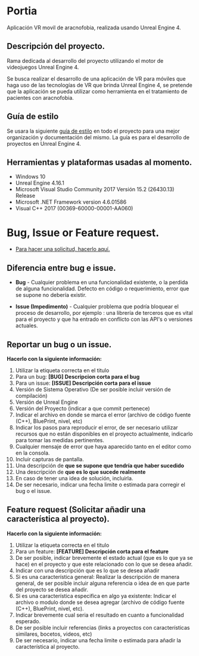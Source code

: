 # Portia

Aplicación VR movil de aracnofobia, realizada usando Unreal Engine 4.

## Descripción del proyecto.

Rama dedicada al desarrollo del proyecto utilizando el motor de videojuegos Unreal Engine 4.

Se busca realizar el desarrollo de una aplicación de VR para móviles que haga uso de las tecnologías de VR que brinda Unreal Engine 4, se pretende que la aplicación se pueda utilizar como herramienta en el tratamiento de pacientes con aracnofobia.

## Guía de estilo

Se usara la siguiente [guía de estilo](https://github.com/penserbjorne/ue4-style-guide) en todo el proyecto para una mejor organización y documentación del mismo. La guía es para el desarrollo de proyectos en Unreal Engine 4.

## Herramientas y plataformas usadas al momento.

+ Windows 10
+ Unreal Engine 4.16.1
+ Microsoft Visual Studio Community 2017 Versión 15.2 (26430.13) Release
+ Microsoft .NET Framework version 4.6.01586
+ Visual C++ 2017 (00369-60000-00001-AA060)

# Bug, Issue or Feature request.

- [Para hacer una solicitud, hacerlo aquí.](https://github.com/LIDSOL/portia/issues)

## Diferencia entre bug e issue.

* **Bug** - Cualquier problema en una funcionalidad existente, o la perdida de alguna funcionalidad. Defecto en código o requerimiento, error que se supone no debería existir.

* **Issue (Impedimento)** - Cualquier problema que podría bloquear el proceso de desarrollo, por ejemplo : una librería de terceros que es vital para el proyecto y que ha entrado en conflicto con las API's o versiones actuales.

## Reportar un bug o un issue.

**Hacerlo con la siguiente información:**

1. Utilizar la etiqueta correcta en el titulo
  1. Para un bug: **[BUG\] Descripcion corta para el bug**
  2. Para un issue: **[ISSUE\] Descripción corta para el issue**
2. Versión de Sistema Operativo (De ser posible incluir versión de compilación)
3. Versión de Unreal Engine
4. Versión del Proyecto (indicar a que commit pertenece)
5. Indicar el archivo en donde se marca el error (archivo de código fuente (C++), BluePrint, nivel, etc)
6. Indicar los pasos para reproducir el error, de ser necesario utilizar recursos que no están disponibles en el proyecto actualmente, indicarlo para tomar las medidas pertinentes.
7. Cualquier mensaje de error que haya aparecido tanto en el editor como en la consola.
8. Incluir capturas de pantalla.
9. Una descripción de **que se supone que tendría que haber sucedido**
10. Una descripción de **que es lo que sucede realmente**
11. En caso de tener una idea de solución, incluirla.
12. De ser necesario, indicar una fecha limite o estimada para corregir el bug o el issue.


## Feature request (Solicitar añadir una característica al proyecto).

**Hacerlo con la siguiente información:**

1. Utilizar la etiqueta correcta en el titulo
  1. Para un feature: **[FEATURE\] Descripción corta para el feature**
2. De ser posible, indicar brevemente el estado actual (que es lo que ya se hace) en el proyecto y que este relacionado con lo que se desea añadir.
3. Indicar con una descripción que es lo que se desea añadir
  1. Si es una característica general: Realizar la descripción de manera general, de ser posible incluir alguna referencia o idea de en que parte del proyecto se desea añadir.
  2. Si es una característica especifica en algo ya existente: Indicar el archivo o modulo donde se desea agregar (archivo de código fuente (C++), BluePrint, nivel, etc).
4. Indicar brevemente cual seria el resultado en cuanto a funcionalidad esperado.
5. De ser posible incluir referencias (links a proyectos con características similares, bocetos, videos, etc)
6. De ser necesario, indicar una fecha limite o estimada para añadir la característica al proyecto.

